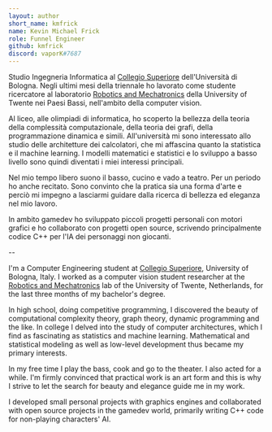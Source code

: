 ```yaml
---
layout: author
short_name: kmfrick
name: Kevin Michael Frick
role: Funnel Engineer
github: kmfrick
discord: vaporK#7687
---
```


Studio Ingegneria Informatica al [Collegio Superiore](http://www.collegio.unibo.it/it) dell'Università di Bologna. 
Negli ultimi mesi della triennale ho lavorato come studente ricercatore al laboratorio [Robotics and Mechatronics](https://www.ram.eemcs.utwente.nl/) della University of Twente nei Paesi Bassi, nell'ambito della computer vision.

Al liceo, alle olimpiadi di informatica, ho scoperto la bellezza della teoria della complessità computazionale, della teoria dei grafi, della programmazione dinamica e simili. 
All'università mi sono interessato allo studio delle architetture dei calcolatori, che mi affascina quanto la statistica e il machine learning.
I modelli matematici e statistici e lo sviluppo a basso livello sono quindi diventati i miei interessi principali.

Nel mio tempo libero suono il basso, cucino e vado a teatro. 
Per un periodo ho anche recitato. 
Sono convinto che la pratica sia una forma d'arte e perciò mi impegno a lasciarmi guidare dalla ricerca di bellezza ed eleganza nel mio lavoro.

In ambito gamedev ho sviluppato piccoli progetti personali con motori grafici e ho collaborato con progetti open source, scrivendo principalmente codice C++ per l'IA dei personaggi non giocanti.

--

I'm a Computer Engineering student at [Collegio Superiore](http://www.collegio.unibo.it/it), University of Bologna, Italy.
I worked as a computer vision student researcher at the [Robotics and Mechatronics](https://www.ram.eemcs.utwente.nl/) lab of the University of Twente, Netherlands, for the last three months of my bachelor's degree.

In high school, doing competitive programming, I discovered the beauty of computational complexity theory, graph theory, dynamic programming and the like.
In college I delved into the study of computer architectures, which I find as fascinating as statistics and machine learning.
Mathematical and statistical modeling as well as low-level development thus became my primary interests.

In my free time I play the bass, cook and go to the theater.
I also acted for a while.
I'm firmly convinced that practical work is an art form and this is why I strive to let the search for beauty and elegance guide me in my work.

I developed small personal projects with graphics engines and collaborated with open source projects in the gamedev world, primarily writing C++ code for non-playing characters' AI.
